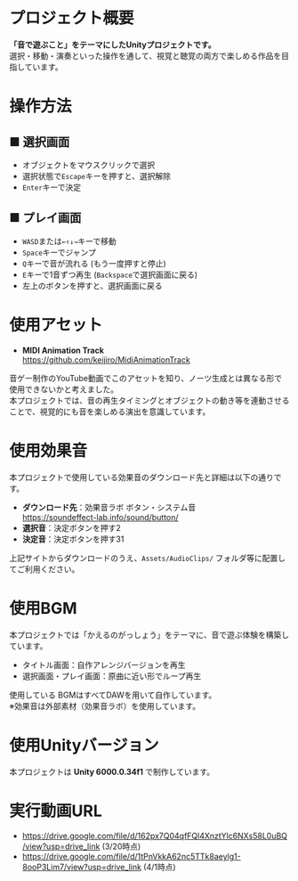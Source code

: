 # プロジェクト概要
**「音で遊ぶこと」をテーマにしたUnityプロジェクトです。**  
選択・移動・演奏といった操作を通して、視覚と聴覚の両方で楽しめる作品を目指しています。

# 操作方法  
##  ■ 選択画面  
- オブジェクトをマウスクリックで選択  
- 選択状態で`Escape`キーを押すと、選択解除  
- `Enter`キーで決定  

##  ■ プレイ画面  
- `WASD`または`←↑↓→`キーで移動  
- `Space`キーでジャンプ  
- `Q`キーで音が流れる (もう一度押すと停止)  
- `E`キーで1音ずつ再生 (`Backspace`で選択画面に戻る)
- 左上のボタンを押すと、選択画面に戻る

# 使用アセット
- **MIDI Animation Track**  
https://github.com/keijiro/MidiAnimationTrack

音ゲー制作のYouTube動画でこのアセットを知り、ノーツ生成とは異なる形で使用できないかと考えました。  
本プロジェクトでは、音の再生タイミングとオブジェクトの動き等を連動させることで、視覚的にも音を楽しめる演出を意識しています。

# 使用効果音
本プロジェクトで使用している効果音のダウンロード先と詳細は以下の通りです。
- **ダウンロード先**：効果音ラボ ボタン・システム音  
https://soundeffect-lab.info/sound/button/
- **選択音**：決定ボタンを押す2
- **決定音**：決定ボタンを押す31

上記サイトからダウンロードのうえ、`Assets/AudioClips/` フォルダ等に配置してご利用ください。

# 使用BGM
本プロジェクトでは「かえるのがっしょう」をテーマに、音で遊ぶ体験を構築しています。  
- タイトル画面：自作アレンジバージョンを再生
- 選択画面・プレイ画面：原曲に近い形でループ再生

使用している BGMはすべてDAWを用いて自作しています。  
※効果音は外部素材（効果音ラボ）を使用しています。

# 使用Unityバージョン
本プロジェクトは **Unity 6000.0.34f1** で制作しています。

# 実行動画URL
- https://drive.google.com/file/d/162px7Q04qfFQl4XnztYlc6NXs58L0uBQ/view?usp=drive_link (3/20時点)
- https://drive.google.com/file/d/1tPnVkkA62nc5TTk8aeylg1-8ooP3Lim7/view?usp=drive_link (4/1時点)
